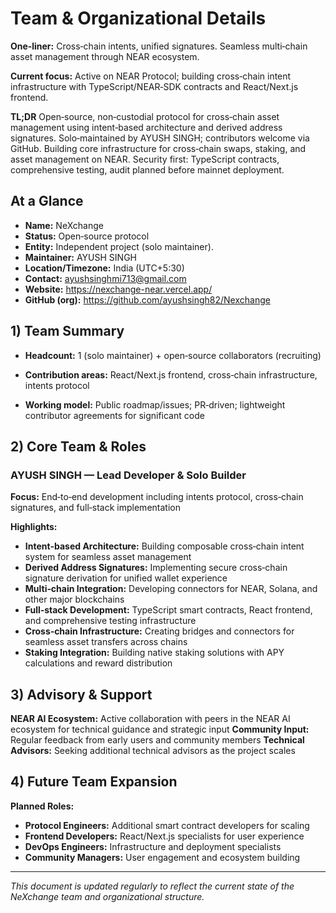 # Team & Organizational Details

**One‑liner:** Cross‑chain intents, unified signatures. Seamless multi‑chain asset management through NEAR ecosystem.

**Current focus:** Active on NEAR Protocol; building cross‑chain intent infrastructure with TypeScript/NEAR‑SDK contracts and React/Next.js frontend.

**TL;DR**
Open‑source, non‑custodial protocol for cross‑chain asset management using intent‑based architecture and derived address signatures.
Solo‑maintained by AYUSH SINGH; contributors welcome via GitHub.
Building core infrastructure for cross‑chain swaps, staking, and asset management on NEAR.
Security first: TypeScript contracts, comprehensive testing, audit planned before mainnet deployment.

## At a Glance
- **Name:** NeXchange
- **Status:** Open‑source protocol 
- **Entity:** Independent project (solo maintainer). 
- **Maintainer:** AYUSH SINGH
- **Location/Timezone:** India (UTC+5:30)
- **Contact:** ayushsinghmi713@gmail.com
- **Website:** https://nexchange-near.vercel.app/
- **GitHub (org):** https://github.com/ayushsingh82/Nexchange

## 1) Team Summary
- **Headcount:** 1 (solo maintainer) + open‑source collaborators (recruiting)
- **Contribution areas:** React/Next.js frontend, cross‑chain infrastructure, intents protocol

- **Working model:** Public roadmap/issues; PR‑driven; lightweight contributor agreements for significant code

## 2) Core Team & Roles

### AYUSH SINGH — Lead Developer & Solo Builder
**Focus:** End‑to‑end development including intents protocol, cross‑chain signatures, and full‑stack implementation

**Highlights:**
- **Intent‑based Architecture:** Building composable cross‑chain intent system for seamless asset management
- **Derived Address Signatures:** Implementing secure cross‑chain signature derivation for unified wallet experience
- **Multi‑chain Integration:** Developing connectors for NEAR, Solana, and other major blockchains
- **Full‑stack Development:** TypeScript smart contracts, React frontend, and comprehensive testing infrastructure
- **Cross‑chain Infrastructure:** Creating bridges and connectors for seamless asset transfers across chains
- **Staking Integration:** Building native staking solutions with APY calculations and reward distribution



## 3) Advisory & Support

**NEAR AI Ecosystem:** Active collaboration with peers in the NEAR AI ecosystem for technical guidance and strategic input
**Community Input:** Regular feedback from early users and community members
**Technical Advisors:** Seeking additional technical advisors as the project scales

## 4) Future Team Expansion

**Planned Roles:**
- **Protocol Engineers:** Additional smart contract developers for scaling
- **Frontend Developers:** React/Next.js specialists for user experience
- **DevOps Engineers:** Infrastructure and deployment specialists
- **Community Managers:** User engagement and ecosystem building





---

*This document is updated regularly to reflect the current state of the NeXchange team and organizational structure.*
